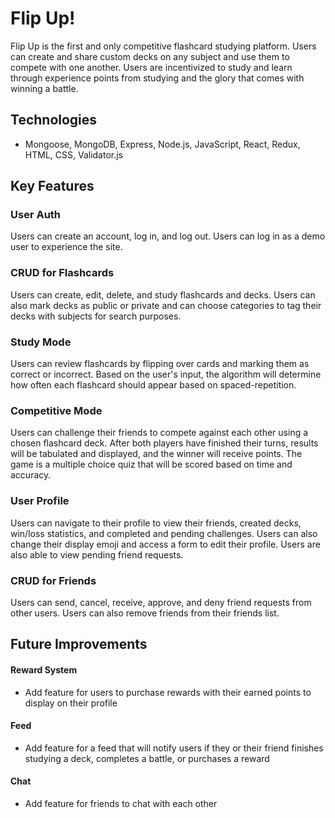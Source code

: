# Flip Up!

Flip Up is the first and only competitive flashcard studying platform.  Users can create and share custom decks on any subject and use them to compete with one another.  Users are incentivized to study and learn through experience points from studying and the glory that comes with winning a battle.

## Technologies

- Mongoose, MongoDB, Express, Node.js, JavaScript, React, Redux, HTML, CSS, Validator.js 

## Key Features

### User Auth
Users can create an account, log in, and log out. Users can log in as a demo user to experience the site. 

### CRUD for Flashcards
Users can create, edit, delete, and study flashcards and decks. Users can also mark decks as public or private and can choose categories to tag their decks with subjects for search purposes. 

### Study Mode
Users can review flashcards by flipping over cards and marking them as correct or incorrect. Based on the user's input, the algorithm will determine how often each flashcard should appear based on spaced-repetition.

### Competitive Mode
Users can challenge their friends to compete against each other using a chosen flashcard deck. After both players have finished their turns, results will be tabulated and displayed, and the winner will receive points. The game is a multiple choice quiz that will be scored based on time and accuracy.

### User Profile
Users can navigate to their profile to view their friends, created decks, win/loss statistics, and completed and pending challenges.  Users can also change their display emoji and access a form to edit their profile.  Users are also able to view pending friend requests.

### CRUD for Friends
Users can send, cancel, receive, approve, and deny friend requests from other users.  Users can also remove friends from their friends list. 


## Future Improvements
#### Reward System
- Add feature for users to purchase rewards with their earned points to display on their profile
#### Feed
- Add feature for a feed that will notify users if they or their friend finishes studying a deck, completes a battle, or purchases a reward
#### Chat
- Add feature for friends to chat with each other

